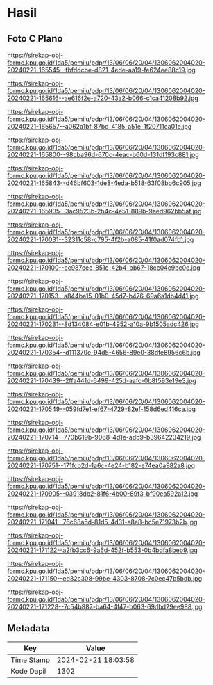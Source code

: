 # Hasil

## Foto C Plano

https://sirekap-obj-formc.kpu.go.id/1da5/pemilu/pdpr/13/06/06/20/04/1306062004020-20240221-165545--fbfddcbe-d821-4ede-aa19-fe624ee88c19.jpg

https://sirekap-obj-formc.kpu.go.id/1da5/pemilu/pdpr/13/06/06/20/04/1306062004020-20240221-165616--ae616f2e-a720-43a2-b066-c1ca41208b92.jpg

https://sirekap-obj-formc.kpu.go.id/1da5/pemilu/pdpr/13/06/06/20/04/1306062004020-20240221-165657--a062a1bf-87bd-4185-a51e-1f20711ca01e.jpg

https://sirekap-obj-formc.kpu.go.id/1da5/pemilu/pdpr/13/06/06/20/04/1306062004020-20240221-165800--98cba96d-670c-4eac-b60d-131df193c881.jpg

https://sirekap-obj-formc.kpu.go.id/1da5/pemilu/pdpr/13/06/06/20/04/1306062004020-20240221-165843--d46bf603-1de8-4eda-b518-63f08bb6c905.jpg

https://sirekap-obj-formc.kpu.go.id/1da5/pemilu/pdpr/13/06/06/20/04/1306062004020-20240221-165935--3ac9523b-2b4c-4e51-889b-9aed962bb5af.jpg

https://sirekap-obj-formc.kpu.go.id/1da5/pemilu/pdpr/13/06/06/20/04/1306062004020-20240221-170031--32311c58-c795-4f2b-a085-41f0ad074fb1.jpg

https://sirekap-obj-formc.kpu.go.id/1da5/pemilu/pdpr/13/06/06/20/04/1306062004020-20240221-170100--ec987eee-851c-42b4-bb67-18cc04c9bc0e.jpg

https://sirekap-obj-formc.kpu.go.id/1da5/pemilu/pdpr/13/06/06/20/04/1306062004020-20240221-170153--a844ba15-01b0-45d7-b476-69a6a1db4d41.jpg

https://sirekap-obj-formc.kpu.go.id/1da5/pemilu/pdpr/13/06/06/20/04/1306062004020-20240221-170231--8d134084-e01b-4952-a10a-9b1505adc426.jpg

https://sirekap-obj-formc.kpu.go.id/1da5/pemilu/pdpr/13/06/06/20/04/1306062004020-20240221-170354--d111370e-94d5-4656-89e0-38dfe8956c6b.jpg

https://sirekap-obj-formc.kpu.go.id/1da5/pemilu/pdpr/13/06/06/20/04/1306062004020-20240221-170439--2ffa441d-6499-425d-aafc-0b8f593e19e3.jpg

https://sirekap-obj-formc.kpu.go.id/1da5/pemilu/pdpr/13/06/06/20/04/1306062004020-20240221-170549--059fd7e1-ef67-4729-82ef-158d6ed416ca.jpg

https://sirekap-obj-formc.kpu.go.id/1da5/pemilu/pdpr/13/06/06/20/04/1306062004020-20240221-170714--770b619b-9068-4d1e-adb9-b39642234219.jpg

https://sirekap-obj-formc.kpu.go.id/1da5/pemilu/pdpr/13/06/06/20/04/1306062004020-20240221-170751--171fcb2d-1a6c-4e24-b182-e74ea0a982a8.jpg

https://sirekap-obj-formc.kpu.go.id/1da5/pemilu/pdpr/13/06/06/20/04/1306062004020-20240221-170905--03918db2-81f6-4b00-89f3-bf90ea592a12.jpg

https://sirekap-obj-formc.kpu.go.id/1da5/pemilu/pdpr/13/06/06/20/04/1306062004020-20240221-171041--76c68a5d-81d5-4d31-a8e8-bc5e71973b2b.jpg

https://sirekap-obj-formc.kpu.go.id/1da5/pemilu/pdpr/13/06/06/20/04/1306062004020-20240221-171122--a2fb3cc6-9a6d-452f-b553-0b4bdfa8beb9.jpg

https://sirekap-obj-formc.kpu.go.id/1da5/pemilu/pdpr/13/06/06/20/04/1306062004020-20240221-171150--ed32c308-99be-4303-8708-7c0ec47b5bdb.jpg

https://sirekap-obj-formc.kpu.go.id/1da5/pemilu/pdpr/13/06/06/20/04/1306062004020-20240221-171228--7c54b882-ba64-4f47-b063-69dbd29ee988.jpg


## Metadata

| Key        | Value               |
| ---------- | ------------------- |
| Time Stamp | 2024-02-21 18:03:58 |
| Kode Dapil | 1302                |



